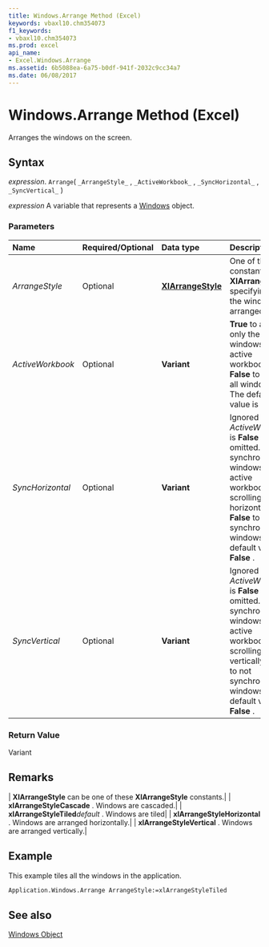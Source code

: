 ```yaml
---
title: Windows.Arrange Method (Excel)
keywords: vbaxl10.chm354073
f1_keywords:
- vbaxl10.chm354073
ms.prod: excel
api_name:
- Excel.Windows.Arrange
ms.assetid: 6b5088ea-6a75-b0df-941f-2032c9cc34a7
ms.date: 06/08/2017
---
```



# Windows.Arrange Method (Excel)

Arranges the windows on the screen.


## Syntax

 _expression_. `Arrange`( `_ArrangeStyle_` , `_ActiveWorkbook_` , `_SyncHorizontal_` , `_SyncVertical_` )

 _expression_ A variable that represents a [Windows](./Excel.Windows.md) object.


### Parameters



|Name|Required/Optional|Data type|Description|
|:-----|:-----|:-----|:-----|
| _ArrangeStyle_|Optional| **[XlArrangeStyle](Excel.XlArrangeStyle.md)**|One of the constants of  **XlArrangeStyle** specifying how the windows are arranged.|
| _ActiveWorkbook_|Optional| **Variant**| **True** to arrange only the visible windows of the active workbook. **False** to arrange all windows. The default value is **False** .|
| _SyncHorizontal_|Optional| **Variant**|Ignored if  _ActiveWorkbook_ is **False** or omitted. **True** to synchronize the windows of the active workbook when scrolling horizontally. **False** to not synchronize the windows. The default value is **False** .|
| _SyncVertical_|Optional| **Variant**|Ignored if  _ActiveWorkbook_ is **False** or omitted. **True** to synchronize the windows of the active workbook when scrolling vertically. **False** to not synchronize the windows. The default value is **False** .|

### Return Value

Variant


## Remarks





| **XlArrangeStyle** can be one of these **XlArrangeStyle** constants.|
| **xlArrangeStyleCascade** . Windows are cascaded.|
| **xlArrangeStyleTiled**_default_ . Windows are tiled|
| **xlArrangeStyleHorizontal** . Windows are arranged horizontally.|
| **xlArrangeStyleVertical** . Windows are arranged vertically.|

## Example

This example tiles all the windows in the application.


```vb
Application.Windows.Arrange ArrangeStyle:=xlArrangeStyleTiled
```


## See also


[Windows Object](Excel.Windows.md)

